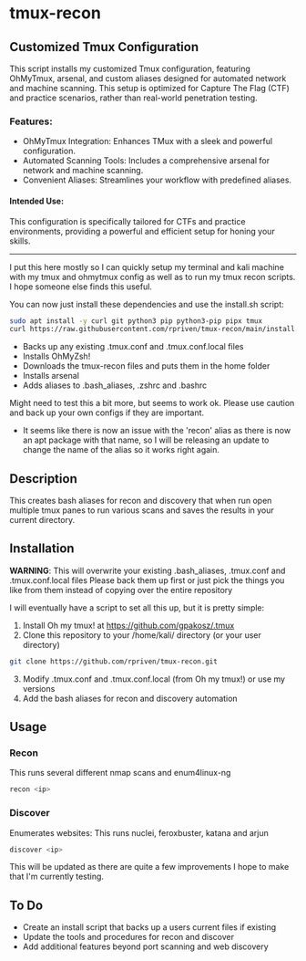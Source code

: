 # tmux-recon

## Customized Tmux Configuration
This script installs my customized Tmux configuration, featuring OhMyTmux, arsenal, and custom aliases designed for automated network and machine scanning. This setup is optimized for Capture The Flag (CTF) and practice scenarios, rather than real-world penetration testing.

### Features:
- OhMyTmux Integration: Enhances TMux with a sleek and powerful configuration.
- Automated Scanning Tools: Includes a comprehensive arsenal for network and machine scanning.
- Convenient Aliases: Streamlines your workflow with predefined aliases.

#### Intended Use:
This configuration is specifically tailored for CTFs and practice environments, providing a powerful and efficient setup for honing your skills.

---

I put this here mostly so I can quickly setup my terminal and kali machine with my tmux and ohmytmux config as well as to run my tmux recon scripts.  I hope someone else finds this useful.

You can now just install these dependencies and use the install.sh script:

```bash
sudo apt install -y curl git python3 pip python3-pip pipx tmux
curl https://raw.githubusercontent.com/rpriven/tmux-recon/main/install.sh | sh
```

- Backs up any existing .tmux.conf and .tmux.conf.local files
- Installs OhMyZsh!
- Downloads the tmux-recon files and puts them in the home folder
- Installs arsenal
- Adds aliases to .bash_aliases, .zshrc and .bashrc

Might need to test this a bit more, but seems to work ok.  Please use caution and back up your own configs if they are important.
- It seems like there is now an issue with the 'recon' alias as there is now an apt package with that name, so I will be releasing an update to change the name of the alias so it works right again.

## Description

This creates bash aliases for recon and discovery that when run open multiple tmux panes to run various scans and saves the results in your current directory.

## Installation

**WARNING**: This will overwrite your existing .bash_aliases, .tmux.conf and .tmux.conf.local files
Please back them up first or just pick the things you like from them instead of copying over the entire repository

I will eventually have a script to set all this up, but it is pretty simple:

1. Install Oh my tmux! at https://github.com/gpakosz/.tmux
2. Clone this repository to your /home/kali/ directory (or your user directory)

```bash
git clone https://github.com/rpriven/tmux-recon.git
```

3. Modify .tmux.conf and .tmux.conf.local (from Oh my tmux!) or use my versions
4. Add the bash aliases for recon and discovery automation

## Usage

### Recon

This runs several different nmap scans and enum4linux-ng

```bash
recon <ip>
```

### Discover

Enumerates websites:  This runs nuclei, feroxbuster, katana and arjun

```bash
discover <ip>
```

This will be updated as there are quite a few improvements I hope to make that I'm currently testing.

## To Do

- Create an install script that backs up a users current files if existing
- Update the tools and procedures for recon and discover
- Add additional features beyond port scanning and web discovery
